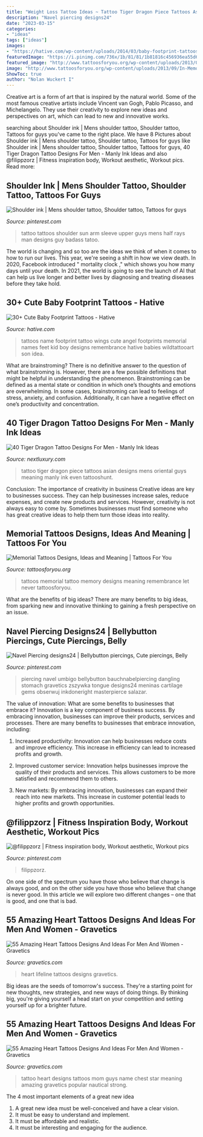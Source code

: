 ```yaml
---
title: "Weight Loss Tattoo Ideas ~ Tattoo Tiger Dragon Piece Tattoos Asian Designs Mens Oriental Guys Meaning Manly Ink Even Tattooshunt"
description: "Navel piercing designs24"
date: "2023-03-15"
categories:
- "ideas"
tags: ["ideas"]
images:
- "https://hative.com/wp-content/uploads/2014/03/baby-footprint-tattoos/3-baby-footprints-with-angel-wings.jpg"
featuredImage: "https://i.pinimg.com/736x/1b/81/81/1b81816c456936ea55d6d1457374ed84.jpg"
featured_image: "http://www.tattoosforyou.org/wp-content/uploads/2013/09/In-Memory-of-Tattoo.jpg"
image: "http://www.tattoosforyou.org/wp-content/uploads/2013/09/In-Memory-of-Tattoo.jpg"
ShowToc: true
author: "Nolan Wuckert I"
---
```



Creative art is a form of art that is inspired by the natural world. Some of the most famous creative artists include Vincent van Gogh, Pablo Picasso, and Michelangelo. They use their creativity to explore new ideas and perspectives on art, which can lead to new and innovative works.

	

		
searching about Shoulder ink | Mens shoulder tattoo, Shoulder tattoo, Tattoos for guys you've came to the right place. We have 8 Pictures about Shoulder ink | Mens shoulder tattoo, Shoulder tattoo, Tattoos for guys like Shoulder ink | Mens shoulder tattoo, Shoulder tattoo, Tattoos for guys, 40 Tiger Dragon Tattoo Designs For Men - Manly Ink Ideas and also @filippzorz | Fitness inspiration body, Workout aesthetic, Workout pics. Read more:
		
    
## Shoulder Ink | Mens Shoulder Tattoo, Shoulder Tattoo, Tattoos For Guys

<img loading=lazy src="https://i.pinimg.com/736x/10/e3/df/10e3dfb1280ff1dcd5acada3cdf819dc--guy-tattoos-tattoo-man.jpg" onerror="this.onerror=null;this.src='https://tse1.mm.bing.net/th?id=OIP.RYoHo-DXcmMAPRFTlKUdZAHaLH&amp;pid=15.1';" alt="Shoulder ink | Mens shoulder tattoo, Shoulder tattoo, Tattoos for guys">

_Source: pinterest.com_

>tattoo tattoos shoulder sun arm sleeve upper guys mens half rays man designs guy badass tatoo. 

	

The world is changing and so too are the ideas we think of when it comes to how to run our lives. This year, we're seeing a shift in how we view death. In 2020, Facebook introduced " mortality clock ," which shows you how many days until your death. In 2021, the world is going to see the launch of AI that can help us live longer and better lives by diagnosing and treating diseases before they take hold.

    
## 30+ Cute Baby Footprint Tattoos - Hative

<img loading=lazy src="https://hative.com/wp-content/uploads/2014/03/baby-footprint-tattoos/3-baby-footprints-with-angel-wings.jpg" onerror="this.onerror=null;this.src='https://tse2.mm.bing.net/th?id=OIP.WxE5iL8CxsnoAicPindJTwHaFW&amp;pid=15.1';" alt="30+ Cute Baby Footprint Tattoos - Hative">

_Source: hative.com_

>tattoos name footprint tattoo wings cute angel footprints memorial names feet kid boy designs remembrance hative babies wildtattooart son idea. 

	

What are brainstroming?
There is no definitive answer to the question of what brainstroming is. However, there are a few possible definitions that might be helpful in understanding the phenomenon. Brainstroming can be defined as a mental state or condition in which one’s thoughts and emotions are overwhelming. In some cases, brainstroming can lead to feelings of stress, anxiety, and confusion. Additionally, it can have a negative effect on one’s productivity and concentration.

    
## 40 Tiger Dragon Tattoo Designs For Men - Manly Ink Ideas

<img loading=lazy src="http://nextluxury.com/wp-content/uploads/unique-mens-tiger-dragon-tattoos.jpg" onerror="this.onerror=null;this.src='https://tse2.mm.bing.net/th?id=OIP.LRZk3UBIe6p9M7wgVBSptQHaJ4&amp;pid=15.1';" alt="40 Tiger Dragon Tattoo Designs For Men - Manly Ink Ideas">

_Source: nextluxury.com_

>tattoo tiger dragon piece tattoos asian designs mens oriental guys meaning manly ink even tattooshunt. 

	

Conclusion: The importance of creativity in business
Creative ideas are key to businesses success. They can help businesses increase sales, reduce expenses, and create new products and services. However, creativity is not always easy to come by. Sometimes businesses must find someone who has great creative ideas to help them turn those ideas into reality.

    
## Memorial Tattoos Designs, Ideas And Meaning | Tattoos For You

<img loading=lazy src="http://www.tattoosforyou.org/wp-content/uploads/2013/09/In-Memory-of-Tattoo.jpg" onerror="this.onerror=null;this.src='https://tse3.mm.bing.net/th?id=OIP.MwiH3Ztx4m-pMPYShkH9EwHaJ3&amp;pid=15.1';" alt="Memorial Tattoos Designs, Ideas and Meaning | Tattoos For You">

_Source: tattoosforyou.org_

>tattoos memorial tattoo memory designs meaning remembrance let never tattoosforyou. 

	

What are the benefits of big ideas?
There are many benefits to big ideas, from sparking new and innovative thinking to gaining a fresh perspective on an issue.

    
## Navel Piercing Designs24 | Bellybutton Piercings, Cute Piercings, Belly

<img loading=lazy src="https://i.pinimg.com/736x/d5/36/cf/d536cffd9b153b762b37072a723217a6.jpg" onerror="this.onerror=null;this.src='https://tse1.mm.bing.net/th?id=OIP.8cqpHc_s53_QKCZx8Qj8FwHaLH&amp;pid=15.1';" alt="Navel Piercing designs24 | Bellybutton piercings, Cute piercings, Belly">

_Source: pinterest.com_

>piercing navel umbigo bellybutton bauchnabelpiercing dangling stomach gravetics zszywka tongue designs24 meninas cartilage gems obserwuj inkdoneright masterpierce salazar. 

	

The value of innovation: What are some benefits to businesses that embrace it?
Innovation is a key component of business success. By embracing innovation, businesses can improve their products, services and processes. There are many benefits to businesses that embrace innovation, including: 
1. Increased productivity: Innovation can help businesses reduce costs and improve efficiency. This increase in efficiency can lead to increased profits and growth.

2. Improved customer service: Innovation helps businesses improve the quality of their products and services. This allows customers to be more satisfied and recommend them to others.

3. New markets: By embracing innovation, businesses can expand their reach into new markets. This increase in customer potential leads to higher profits and growth opportunities.

    
## @filippzorz | Fitness Inspiration Body, Workout Aesthetic, Workout Pics

<img loading=lazy src="https://i.pinimg.com/736x/1b/81/81/1b81816c456936ea55d6d1457374ed84.jpg" onerror="this.onerror=null;this.src='https://tse2.mm.bing.net/th?id=OIP.YsjwjUx0gdU1YPmBUxcaMQHaNL&amp;pid=15.1';" alt="@filippzorz | Fitness inspiration body, Workout aesthetic, Workout pics">

_Source: pinterest.com_

>filippzorz. 

	

On one side of the spectrum you have those who believe that change is always good, and on the other side you have those who believe that change is never good. In this article we will explore two different changes – one that is good, and one that is bad.

    
## 55 Amazing Heart Tattoos Designs And Ideas For Men And Women - Gravetics

<img loading=lazy src="https://www.gravetics.com/wp-content/uploads/2016/11/The-Lifeline.jpg" onerror="this.onerror=null;this.src='https://tse2.mm.bing.net/th?id=OIP.LXpr6AVv28s-_SpSHWAX_AHaFj&amp;pid=15.1';" alt="55 Amazing Heart Tattoos Designs And Ideas For Men And Women - Gravetics">

_Source: gravetics.com_

>heart lifeline tattoos designs gravetics. 

	

Big ideas are the seeds of tomorrow's success. They're a starting point for new thoughts, new strategies, and new ways of doing things. By thinking big, you're giving yourself a head start on your competition and setting yourself up for a brighter future.

    
## 55 Amazing Heart Tattoos Designs And Ideas For Men And Women - Gravetics

<img loading=lazy src="https://www.gravetics.com/wp-content/uploads/2016/11/For-the-Love-of-Mom.jpg" onerror="this.onerror=null;this.src='https://tse1.mm.bing.net/th?id=OIP.I5-iCbe0IxpDkVzLBJB2vgHaIN&amp;pid=15.1';" alt="55 Amazing Heart Tattoos Designs And Ideas For Men And Women - Gravetics">

_Source: gravetics.com_

>tattoo heart designs tattoos mom guys name chest star meaning amazing gravetics popular nautical strong. 

	

The 4 most important elements of a great new idea
1. A great new idea must be well-conceived and have a clear vision.
2. It must be easy to understand and implement.
3. It must be affordable and realistic.
4. It must be interesting and engaging for the audience.

